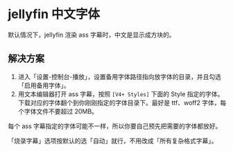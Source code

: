 # jellyfin 中文字体

默认情况下，jellyfin 渲染 ass 字幕时，中文是显示成方块的。

## 解决方案

1. 进入「设置-控制台-播放」，设置备用字体路径指向放字体的目录，并且勾选「启用备用字体」。
2. 用文本编辑器打开 ass 字幕，按照 `[V4+ Styles]` 下面的 Style 指定的字体。下载对应的字体翻个到你刚刚指定的字体目录下。最好是 ttf、woff2 字体，每个字体文件不要超过 20MB。

每个 ass 字幕指定的字体可能不一样，所以你要自己预先把需要的字体都放好。

「烧录字幕」选项按默认的选「自动」就行，不用改成「所有复杂格式字幕」。
